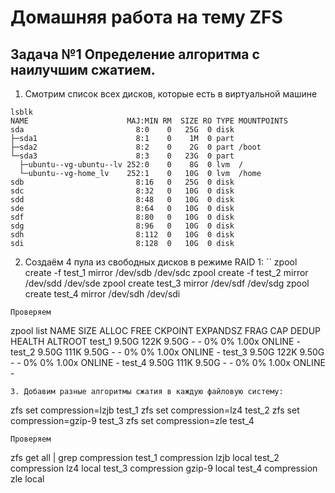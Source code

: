 # Домашняя работа на тему ZFS
## Задача №1 Определение алгоритма  с наилучшим сжатием.
1. Смотрим список всех дисков, которые есть в виртуальной машине
```
lsblk
NAME                      MAJ:MIN RM  SIZE RO TYPE MOUNTPOINTS
sda                         8:0    0   25G  0 disk 
├─sda1                      8:1    0    1M  0 part 
├─sda2                      8:2    0    2G  0 part /boot
└─sda3                      8:3    0   23G  0 part 
  ├─ubuntu--vg-ubuntu--lv 252:0    0    8G  0 lvm  /
  └─ubuntu--vg-home_lv    252:1    0   10G  0 lvm  /home
sdb                         8:16   0   25G  0 disk 
sdc                         8:32   0   10G  0 disk 
sdd                         8:48   0   10G  0 disk 
sde                         8:64   0   10G  0 disk 
sdf                         8:80   0   10G  0 disk 
sdg                         8:96   0   10G  0 disk 
sdh                         8:112  0   10G  0 disk 
sdi                         8:128  0   10G  0 disk 
```
2. Создаём 4 пула из свободных дисков в режиме RAID 1:
``
zpool create -f test_1 mirror /dev/sdb /dev/sdc
zpool create -f test_2 mirror /dev/sdd /dev/sde
zpool create test_3 mirror /dev/sdf /dev/sdg
zpool create test_4 mirror /dev/sdh /dev/sdi
```
Проверяем
```
zpool list
NAME     SIZE  ALLOC   FREE  CKPOINT  EXPANDSZ   FRAG    CAP  DEDUP    HEALTH  ALTROOT
test_1  9.50G   122K  9.50G        -         -     0%     0%  1.00x    ONLINE  -
test_2  9.50G   111K  9.50G        -         -     0%     0%  1.00x    ONLINE  -
test_3  9.50G   122K  9.50G        -         -     0%     0%  1.00x    ONLINE  -
test_4  9.50G   111K  9.50G        -         -     0%     0%  1.00x    ONLINE  -
```
3. Добавим разные алгоритмы сжатия в каждую файловую систему:
```
zfs set compression=lzjb test_1
zfs set compression=lz4 test_2
zfs set compression=gzip-9 test_3
zfs set compression=zle test_4
```
Проверяем
```
zfs get all | grep compression
test_1  compression           lzjb                   local
test_2  compression           lz4                    local
test_3  compression           gzip-9                 local
test_4  compression           zle                    local
```
